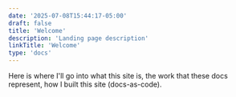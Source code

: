 ```yaml
---
date: '2025-07-08T15:44:17-05:00'
draft: false
title: 'Welcome'
description: 'Landing page description'
linkTitle: 'Welcome'
type: 'docs'
---
```


Here is where I'll go into what this site is, the work that these docs represent, how I built this site (docs-as-code).
